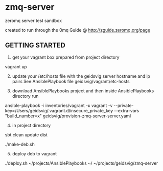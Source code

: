 zmq-server
=========

zeromq server test sandbox

created to run through the 0mq Guide @ http://zguide.zeromq.org/page



GETTING STARTED
---------------

1) get your vagrant box prepared from project directory

vagrant up


2) update your /etc/hosts file with the geidsvig server hostname and ip pairs
   See AnsiblePlaybook file geidsvig/vagrant/etc-hosts


3) download AnsiblePlaybooks project and then inside AnsiblePlaybooks directory run

ansible-playbook -i inventories/vagrant -u vagrant -v --private-key=/Users/geidsvig/.vagrant.d/insecure_private_key --extra-vars "build_number=x" geidsvig/provision-zmq-server-server.yaml 


4) in project directory

sbt clean update dist

./make-deb.sh


5) deploy deb to vagrant

./deploy.sh ~/projects/AnsiblePlaybooks ~/ ~/projects/geidsvig/zmq-server

